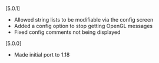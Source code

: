 [5.0.1]
- Allowed string lists to be modifiable via the config screen
- Added a config option to stop getting OpenGL messages
- Fixed config comments not being displayed

[5.0.0]
- Made initial port to 1.18